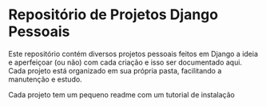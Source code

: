 # Repositório de Projetos Django Pessoais

Este repositório contém diversos projetos pessoais feitos em Django a ideia e aperfeiçoar (ou não) com cada criação e isso ser documentado aqui. 
Cada projeto está organizado em sua própria pasta, facilitando a manutenção e estudo.

Cada projeto tem um pequeno readme com um tutorial de instalação

